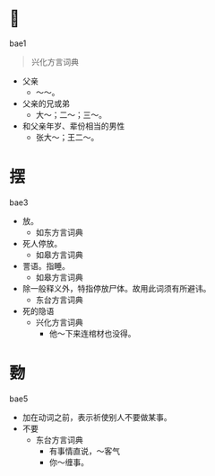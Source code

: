 









# 𬥐
bae1
> 兴化方言词典
- 父亲
  - ～～。
- 父亲的兄或弟
  - 大～；二～；三～。
- 和父亲年岁、辈份相当的男性
  - 张大～；王二～。



# 摆
bae3
+ 放。
  * 如东方言词典
+ 死人停放。
  * 如皋方言词典
+ 詈语。指睡。
  * 如皋方言词典
+ 除一般释义外，特指停放尸体。故用此词须有所避讳。
  * 东台方言词典
+ 死的隐语
  * 兴化方言词典
    - 他～下来连棺材也没得。

# 覅
bae5
+ 加在动词之前，表示祈使别人不要做某事。
+ 不要
  * 东台方言词典
    - 有事情直说，～客气
    - 你～缠事。
